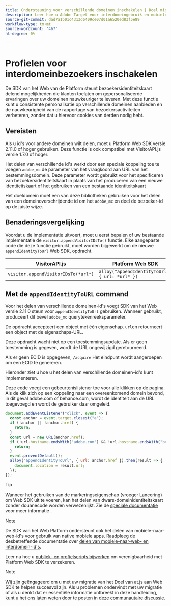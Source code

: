 ```yaml
---
title: Ondersteuning voor verschillende domeinen inschakelen | Doel migreren van at.js 2.x naar Web SDK
description: Leer hoe u Adobe Target voor interdomeingebruik en mobiele app configureert voor webbrowserscenario's met gebruik van Experience Platform Web SDK.
source-git-commit: dad7a1b01c4313d6409ce07d01a6520ed83f5e89
workflow-type: tm+mt
source-wordcount: '467'
ht-degree: 0%

---
```


# Profielen voor interdomeinbezoekers inschakelen

De SDK van het Web van de Platform steunt bezoekersidentiteitskaart delend mogelijkheden die klanten toelaten om gepersonaliseerde ervaringen over uw domeinen nauwkeuriger te leveren. Met deze functie kunt u consistente personalisatie op verschillende domeinen aanbieden en de nauwkeurigheid van de rapportage van bezoekersactiviteiten verbeteren, zonder dat u hiervoor cookies van derden nodig hebt.

## Vereisten

Als u id&#39;s voor andere domeinen wilt delen, moet u Platform Web SDK versie 2.11.0 of hoger gebruiken. Deze functie is ook compatibel met VisitorAPI.js versie 1.7.0 of hoger.

Het delen van verschillende id&#39;s werkt door een speciale koppeling toe te voegen `adobe_mc` de parameter van het vraagkoord aan URL van het bestemmingsdomein. Deze parameter wordt gebruikt voor het specificeren van bezoekersidentiteitskaart in plaats van het produceren van een nieuwe identiteitskaart of het gebruiken van een bestaande identiteitskaart

Het doeldomein moet een van deze bibliotheken gebruiken voor het delen van een domeinoverschrijdende id om het `adobe_mc` en deel de bezoeker-id op de juiste wijze.

## Benaderingsvergelijking

Voordat u de implementatie uitvoert, moet u eerst bepalen of uw bestaande implementatie de `visitor.appendVisitorIDsTo()` functie. Elke aangepaste code die deze functie gebruikt, moet worden bijgewerkt om de nieuwe `appendIdentityToUrl` Web SDK, opdracht.

| VisitorAPI.js | Platform Web SDK |
| --- | --- |
| `visitor.appendVisitorIDsTo(*url*)` | `alloy("appendIdentityToUrl", { url: *url* })` |

## Met de `appendIdentityToURL` command

Voor het delen van verschillende domeinen-id&#39;s voegt SDK van het Web versie 2.11.0 steun voor `appendIdentityToUrl` gebruiken. Wanneer gebruikt, produceert dit bevel `adobe_mc` querytekenreeksparameter.

De opdracht accepteert een object met één eigenschap. `url`en retourneert een object met de eigenschaps-URL.

Deze opdracht wacht niet op een toestemmingsupdate. Als er geen toestemming is gegeven, wordt de URL ongewijzigd geretourneerd.

Als er geen ECID is opgegeven, `/acquire` Het eindpunt wordt aangeroepen om een ECID te genereren.

Hieronder ziet u hoe u het delen van verschillende domeinen-id&#39;s kunt implementeren.

Deze code voegt een gebeurtenislistener toe voor alle klikken op de pagina. Als de klik zich op een koppeling naar een overeenkomend domein bevond, in dit geval adobe.com of behance.com, wordt de identiteit aan de URL toegevoegd en wordt de gebruiker daar omgeleid.

```Javascript
document.addEventListener("click", event => {
  const anchor = event.target.closest("a");
  if (!anchor || !anchor.href) {
    return;
  }
  const url = new URL(anchor.href);
  if (!url.hostname.endsWith("adobe.com") && !url.hostname.endsWith("behance.com")) {
    return;
  }
  event.preventDefault();
  alloy("appendIdentityToUrl", { url: anchor.href }).then(result => {
    document.location = result.url;
  });
});
```

>[!TIP]
>
>Wanneer het gebruiken van de markeringseigenschap (vroeger Lancering) om Web SDK uit te voeren, kan het delen van dwars-domeinidentiteitskaart zonder douanecode worden verwezenlijkt. Zie de [speciale documentatie](https://experienceleague.adobe.com/docs/experience-platform/edge/identity/id-sharing.html#tags-extension) voor meer informatie .

>[!NOTE]
>
>De SDK van het Web Platform ondersteunt ook het delen van mobiele-naar-web-id&#39;s voor gebruik van native mobiele apps. Raadpleeg de desbetreffende documentatie over [delen van mobiele-naar-web- en interdomein-id&#39;s](https://experienceleague.adobe.com/docs/experience-platform/edge/identity/id-sharing.html).

Leer nu hoe u [publiek- en profielscripts bijwerken](update-audiences.md) om verenigbaarheid met Platform Web SDK te verzekeren.

>[!NOTE]
>
>Wij zijn geëngageerd om u met uw migratie van het Doel van at.js aan Web SDK te helpen succesvol zijn. Als u problemen ondervindt met uw migratie of als u denkt dat er essentiële informatie ontbreekt in deze handleiding, kunt u het ons laten weten door te posten in [deze communautaire discussie](https://experienceleaguecommunities.adobe.com/t5/adobe-experience-platform-launch/tutorial-discussion-implement-adobe-experience-cloud-with-web/td-p/444996).